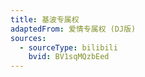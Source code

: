 ```yaml
---
title: 基波专属权
adaptedFrom: 爱情专属权 (DJ版)
sources:
  - sourceType: bilibili
    bvid: BV1sqMQzbEed
---
```


